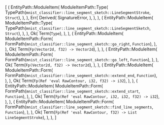 [
    (
        EntityPath::ModuleItem(
            ModuleItemPath::Type(
                TypePath(`mnist_classifier::line_segment_sketch::LineSegmentStroke`, `Struct`),
            ),
        ),
        Err(
            Derived(
                SignatureError,
            ),
        ),
    ),
    (
        EntityPath::ModuleItem(
            ModuleItemPath::Type(
                TypePath(`mnist_classifier::line_segment_sketch::LineSegmentSketch`, `Struct`),
            ),
        ),
        Ok(
            Term(`Type`),
        ),
    ),
    (
        EntityPath::ModuleItem(
            ModuleItemPath::Form(
                FormPath(`mnist_classifier::line_segment_sketch::go_right`, `Function`),
            ),
        ),
        Ok(
            Term(`Fp(Vector2d, f32) -> Vector2d`),
        ),
    ),
    (
        EntityPath::ModuleItem(
            ModuleItemPath::Form(
                FormPath(`mnist_classifier::line_segment_sketch::go_left`, `Function`),
            ),
        ),
        Ok(
            Term(`Fp(Vector2d, f32) -> Vector2d`),
        ),
    ),
    (
        EntityPath::ModuleItem(
            ModuleItemPath::Form(
                FormPath(`mnist_classifier::line_segment_sketch::extend_end`, `Function`),
            ),
        ),
        Ok(
            Term(`Fp(Ref 'eval RawContour, i32, f32) -> i32`),
        ),
    ),
    (
        EntityPath::ModuleItem(
            ModuleItemPath::Form(
                FormPath(`mnist_classifier::line_segment_sketch::extend_start`, `Function`),
            ),
        ),
        Ok(
            Term(`Fp(Ref 'eval RawContour, i32, i32, f32) -> i32`),
        ),
    ),
    (
        EntityPath::ModuleItem(
            ModuleItemPath::Form(
                FormPath(`mnist_classifier::line_segment_sketch::find_line_segments`, `Function`),
            ),
        ),
        Ok(
            Term(`Fp(Ref 'eval RawContour, f32) -> List LineSegmentStroke`),
        ),
    ),
]
